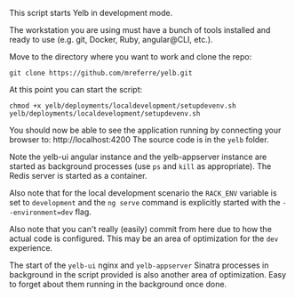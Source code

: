 This script starts Yelb in development mode.

The workstation you are using must have a bunch of tools installed and ready to use (e.g. git, Docker, Ruby, angular@CLI, etc.).

Move to the directory where you want to work and clone the repo:

`git clone https://github.com/mreferre/yelb.git`

At this point you can start the script:

```
chmod +x yelb/deployments/localdevelopment/setupdevenv.sh
yelb/deployments/localdevelopment/setupdevenv.sh
```

You should now be able to see the application running by connecting your browser to: http://localhost:4200 
The source code is in the `yelb` folder. 

Note the yelb-ui angular instance and the yelb-appserver instance are started as background processes (use `ps` and `kill` as appropriate). The Redis server is started as a container. 

Also note that for the local development scenario the `RACK_ENV` variable is set to `development` and the `ng serve` command is explicitly started with the  `--environment=dev` flag.  

Also note that you can't really (easily) commit from here due to how the actual code is configured. This may be an area of optimization for the `dev` experience.

The start of the `yelb-ui` nginx and `yelb-appserver` Sinatra processes in background in the script provided is also another area of optimization. Easy to forget about them running in the background once done.   